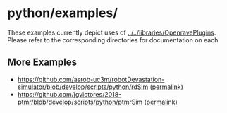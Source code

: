 # python/examples/

These examples currently depict uses of [../../libraries/OpenravePlugins](../../libraries/OpenravePlugins). Please refer to the corresponding directories for documentation on each.

## More Examples
- https://github.com/asrob-uc3m/robotDevastation-simulator/blob/develop/scripts/python/rdSim ([permalink](https://github.com/asrob-uc3m/robotDevastation-simulator/blob/29fde75dea43999fe04fe22bb9d56a62aa12d2b7/scripts/python/rdSim))
- https://github.com/jgvictores/2018-ptmr/blob/develop/scripts/python/ptmrSim ([permalink](https://github.com/jgvictores/2018-ptmr/blob/3b56ee0f965555d5e67f198b380ffc30ab252839/scripts/python/ptmrSim))
